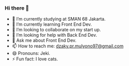 ### Hi there 👋
- 🔭 I’m currently studying at SMAN 68 Jakarta.
- 🌱 I’m currently learning Front End Dev.
- 👯 I’m looking to collaborate on my start up.
- 🤔 I’m looking for help with Back End Dev.
- 💬 Ask me about Front End Dev.
- 📫 How to reach me: dzaky.pr.mulyono97@gmail.com
- 😄 Pronouns: Jeki.
- ⚡ Fun fact: I love cats.

<!--
**dzaky-pr/dzaky-pr** is a ✨ _special_ ✨ repository because its `README.md` (this file) appears on your GitHub profile.
-->
